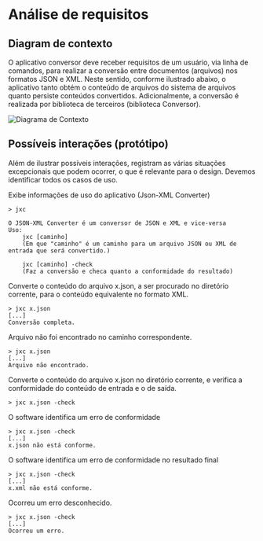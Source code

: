 # Análise de requisitos

## Diagram de contexto

O aplicativo conversor deve receber requisitos de um usuário, via linha de
comandos, para realizar a conversão entre documentos (arquivos) nos formatos
JSON e XML. Neste sentido, conforme ilustrado abaixo, o aplicativo tanto obtém
o conteúdo de arquivos do sistema de arquivos quanto persiste conteúdos
convertidos. Adicionalmente, a conversão é realizada por biblioteca de
terceiros (biblioteca Conversor).
   
![Diagrama de Contexto](https://user-images.githubusercontent.com/1735792/65259901-d94e6f80-dadb-11e9-8e34-bc5c760f53e8.png)


## Possíveis interações (protótipo)

Além de ilustrar possíveis interações, registram as várias situações excepcionais que podem ocorrer, o que é relevante para o design.
Devemos identificar todos os casos de uso. 

Exibe informações de uso do aplicativo (Json-XML Converter)
```shell script
> jxc

O JSON-XML Converter é um conversor de JSON e XML e vice-versa
Uso:  
    jxc [caminho]
    (Em que "caminho" é um caminho para um arquivo JSON ou XML de entrada que será convertido.)

    jxc [caminho] -check
    (Faz a conversão e checa quanto a conformidade do resultado)

```

Converte o conteúdo do arquivo x.json, a ser procurado no diretório corrente, para o
conteúdo equivalente no formato XML. 
```shell script
> jxc x.json
[...]
Conversão completa.
```

Arquivo não foi encontrado no caminho correspondente.
```shell script
> jxc x.json 
[...]
Arquivo não encontrado.
```

Converte o conteúdo do arquivo x.json no diretório corrente, e verifica a conformidade do conteúdo de entrada e o de saída.
```shell script
> jxc x.json -check
```

O software identifica um erro de conformidade
```shell script
> jxc x.json -check
[...]
x.json não está conforme.
```

O software identifica um erro de conformidade no resultado final
```shell script
> jxc x.json -check
[...]
x.xml não está conforme.
```

Ocorreu um erro desconhecido.
```shell script
> jxc x.json -check
[...]
Ocorreu um erro.
```